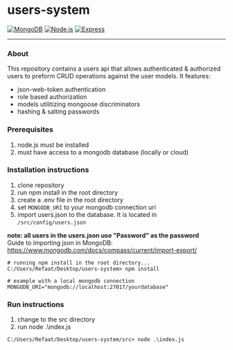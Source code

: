 # users-system #
[![MongoDB](https://custom-icon-badges.demolab.com/badge/-MongoDB-47A248?style=for-the-badge&logo=mongodb&logoColor=white)](https://www.mongodb.com/)
[![Node.js](https://custom-icon-badges.demolab.com/badge/-Node.js-339933?style=for-the-badge&logo=node.js&logoColor=white)](https://nodejs.org/)
[![Express](https://custom-icon-badges.demolab.com/badge/-Express-FFFFFF?style=for-the-badge&logo=express&logoColor=black)](https://expressjs.com/)
<hr></hr>

### About ###
This repository contains a users api that allows authenticated & authorized users to preform CRUD operations against the user models. It features:
- json-web-token authentication
- role based authorization
- models utilitizing mongoose discriminators
- hashing & salting passwords

### Prerequisites ###
1. node.js must be installed
2. must have access to a mongodb database (locally or cloud)

### Installation instructions ###
1. clone repository
2. run npm install in the root directory
3. create a .env file in the root directory
4. set `MONGODB_URI` to your mongodb connection uri
5. import users.json to the database. It is located in `/src/config/users.json`

**note: all users in the users.json use "Password" as the password**  
Guide to importing json in MongoDB: https://www.mongodb.com/docs/compass/current/import-export/

```
# running npm install in the root directory...
C:/Users/Refaat/Desktop/users-system> npm install
```
```
# example with a local mongodb connection
MONGODB_URI="mongodb://localhost:27017/yourdatabase"
```

### Run instructions ###
1. change to the src directory
2. run node .\index.js
```
C:/Users/Refaat/Desktop/users-system/src> node .\index.js
```
